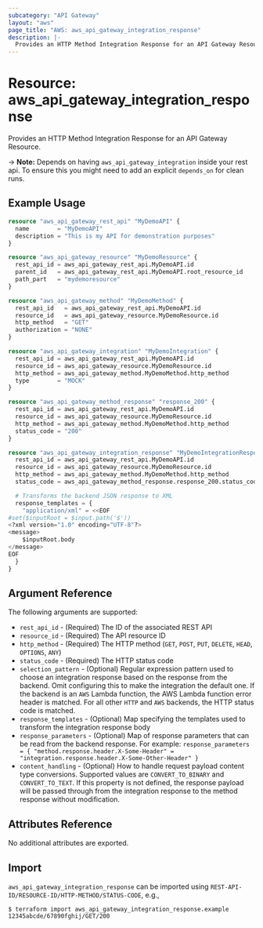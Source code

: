 ```yaml
---
subcategory: "API Gateway"
layout: "aws"
page_title: "AWS: aws_api_gateway_integration_response"
description: |-
  Provides an HTTP Method Integration Response for an API Gateway Resource.
---
```


# Resource: aws_api_gateway_integration_response

Provides an HTTP Method Integration Response for an API Gateway Resource.

-> **Note:** Depends on having `aws_api_gateway_integration` inside your rest api. To ensure this
you might need to add an explicit `depends_on` for clean runs.

## Example Usage

```terraform
resource "aws_api_gateway_rest_api" "MyDemoAPI" {
  name        = "MyDemoAPI"
  description = "This is my API for demonstration purposes"
}

resource "aws_api_gateway_resource" "MyDemoResource" {
  rest_api_id = aws_api_gateway_rest_api.MyDemoAPI.id
  parent_id   = aws_api_gateway_rest_api.MyDemoAPI.root_resource_id
  path_part   = "mydemoresource"
}

resource "aws_api_gateway_method" "MyDemoMethod" {
  rest_api_id   = aws_api_gateway_rest_api.MyDemoAPI.id
  resource_id   = aws_api_gateway_resource.MyDemoResource.id
  http_method   = "GET"
  authorization = "NONE"
}

resource "aws_api_gateway_integration" "MyDemoIntegration" {
  rest_api_id = aws_api_gateway_rest_api.MyDemoAPI.id
  resource_id = aws_api_gateway_resource.MyDemoResource.id
  http_method = aws_api_gateway_method.MyDemoMethod.http_method
  type        = "MOCK"
}

resource "aws_api_gateway_method_response" "response_200" {
  rest_api_id = aws_api_gateway_rest_api.MyDemoAPI.id
  resource_id = aws_api_gateway_resource.MyDemoResource.id
  http_method = aws_api_gateway_method.MyDemoMethod.http_method
  status_code = "200"
}

resource "aws_api_gateway_integration_response" "MyDemoIntegrationResponse" {
  rest_api_id = aws_api_gateway_rest_api.MyDemoAPI.id
  resource_id = aws_api_gateway_resource.MyDemoResource.id
  http_method = aws_api_gateway_method.MyDemoMethod.http_method
  status_code = aws_api_gateway_method_response.response_200.status_code

  # Transforms the backend JSON response to XML
  response_templates = {
    "application/xml" = <<EOF
#set($inputRoot = $input.path('$'))
<?xml version="1.0" encoding="UTF-8"?>
<message>
    $inputRoot.body
</message>
EOF
  }
}
```

## Argument Reference

The following arguments are supported:

* `rest_api_id` - (Required) The ID of the associated REST API
* `resource_id` - (Required) The API resource ID
* `http_method` - (Required) The HTTP method (`GET`, `POST`, `PUT`, `DELETE`, `HEAD`, `OPTIONS`, `ANY`)
* `status_code` - (Required) The HTTP status code
* `selection_pattern` - (Optional) Regular expression pattern used to choose
  an integration response based on the response from the backend. Omit configuring this to make the integration the default one.
  If the backend is an `AWS` Lambda function, the AWS Lambda function error header is matched.
  For all other `HTTP` and `AWS` backends, the HTTP status code is matched.
* `response_templates` - (Optional) Map specifying the templates used to transform the integration response body
* `response_parameters` - (Optional) Map of response parameters that can be read from the backend response.
  For example: `response_parameters = { "method.response.header.X-Some-Header" = "integration.response.header.X-Some-Other-Header" }`
* `content_handling` - (Optional) How to handle request payload content type conversions. Supported values are `CONVERT_TO_BINARY` and `CONVERT_TO_TEXT`. If this property is not defined, the response payload will be passed through from the integration response to the method response without modification.

## Attributes Reference

No additional attributes are exported.

## Import

`aws_api_gateway_integration_response` can be imported using `REST-API-ID/RESOURCE-ID/HTTP-METHOD/STATUS-CODE`, e.g.,

```
$ terraform import aws_api_gateway_integration_response.example 12345abcde/67890fghij/GET/200
```
